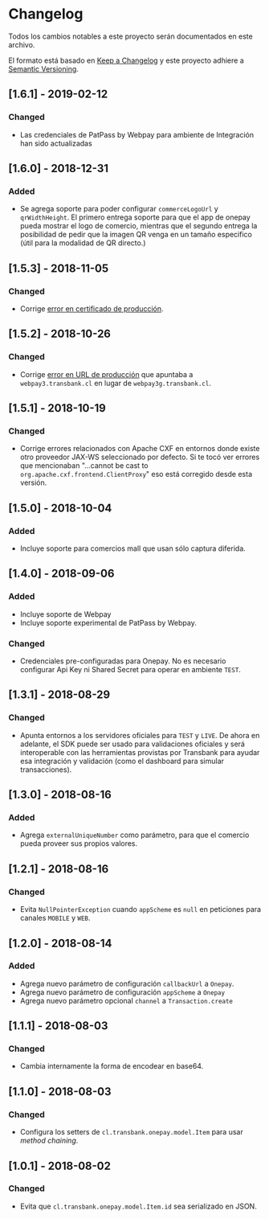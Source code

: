 # Changelog
Todos los cambios notables a este proyecto serán documentados en este archivo.

El formato está basado en [Keep a Changelog](http://keepachangelog.com/en/1.0.0/)
y este proyecto adhiere a [Semantic Versioning](http://semver.org/spec/v2.0.0.html).

## [1.6.1] - 2019-02-12
### Changed
- Las credenciales de PatPass by Webpay para ambiente de Integración han sido actualizadas

## [1.6.0] - 2018-12-31
### Added
- Se agrega soporte para poder configurar `commerceLogoUrl` y `qrWidthHeight`. El primero entrega soporte para que el app de onepay pueda mostrar el logo de comercio, mientras que el segundo entrega la posibilidad de pedir que la imagen QR venga en un tamaño especifico (útil para la modalidad de QR directo.)

## [1.5.3] - 2018-11-05
### Changed
- Corrige [error en certificado de
  producción](https://github.com/TransbankDevelopers/transbank-sdk-java/issues/60).
  
## [1.5.2] - 2018-10-26
### Changed
- Corrige [error en URL de
  producción](https://github.com/TransbankDevelopers/transbank-sdk-java/issues/56)
  que apuntaba a `webpay3.transbank.cl` en lugar de `webpay3g.transbank.cl`.

## [1.5.1] - 2018-10-19
### Changed
- Corrige errores relacionados con Apache CXF en entornos donde existe otro
  proveedor JAX-WS seleccionado por defecto. Si te tocó ver errores que mencionaban "...cannot be cast to
  `org.apache.cxf.frontend.ClientProxy`" eso está corregido desde esta versión.

## [1.5.0] - 2018-10-04
### Added
- Incluye soporte para comercios mall que usan sólo captura diferida.

## [1.4.0] - 2018-09-06
### Added
- Incluye soporte de Webpay
- Incluye soporte experimental de PatPass by Webpay.

### Changed
- Credenciales pre-configuradas para Onepay. No es necesario configurar Api Key
ni Shared Secret para operar en ambiente `TEST`.


## [1.3.1] - 2018-08-29
### Changed
- Apunta entornos a los servidores oficiales para `TEST` y `LIVE`. De ahora en
adelante, el SDK puede ser usado para validaciones oficiales y será
interoperable con las herramientas provistas por Transbank para ayudar esa
integración y validación (como el dashboard para simular transacciones).

## [1.3.0] - 2018-08-16
### Added
- Agrega `externalUniqueNumber` como parámetro, para que el comercio pueda proveer
sus propios valores.

## [1.2.1] - 2018-08-16
### Changed
- Evita `NullPointerException` cuando `appScheme` es `null` en peticiones para canales
 `MOBILE` y `WEB`.

## [1.2.0] - 2018-08-14
### Added
- Agrega nuevo parámetro de configuración `callbackUrl` a `Onepay`.
- Agrega nuevo parámetro de configuración `appScheme` a `Onepay`
- Agrega nuevo parámetro opcional `channel` a `Transaction.create`

## [1.1.1] - 2018-08-03
### Changed
- Cambia internamente la forma de encodear en base64.

## [1.1.0] - 2018-08-03
### Changed
- Configura los setters de `cl.transbank.onepay.model.Item` para usar
*method chaining*.


## [1.0.1] - 2018-08-02
### Changed
- Evita que `cl.transbank.onepay.model.Item.id` sea serializado en JSON.



